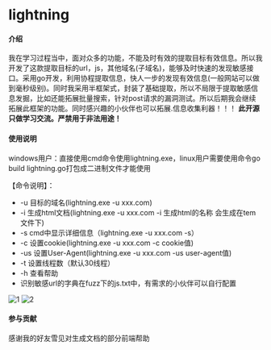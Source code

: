 # lightning

#### 介绍
我在学习过程当中，面对众多的功能，不能及时有效的提取目标有效信息。所以我开发了这款提取目标的url，js，其他域名(子域名)，能够及时快速的发现敏感接口。采用go开发，利用协程提取信息，快人一步的发现有效信息(一般网站可以做到毫秒级别)。同时我采用半框架式，封装了基础提取，所以不局限于提取敏感信息发掘，比如还能拓展批量搜索，针对post请求的漏洞测试。所以后期我会继续拓展此框架的功能。同时感兴趣的小伙伴也可以拓展.信息收集利器！！！ **此开源只做学习交流。严禁用于非法用途！** 
#### 使用说明
windows用户：直接使用cmd命令使用lightning.exe，linux用户需要使用命令go build  lightning.go打包成二进制文件才能使用

【命令说明】：

- -u 目标的域名(lightning.exe -u xxx.com)
- -i 生成html文档(lightning.exe -u xxx.com -i 生成html的名称 会生成在tem文件下)
- -s cmd中显示详细信息（lightning.exe -u xxx.com -s）
- -c 设置cookie(lightning.exe -u xxx.com -c cookie值)
- -us 设置User-Agent(lightning.exe -u xxx.com -us user-agent值)
- -t 设置线程数（默认30线程）
- -h 查看帮助
- 识别敏感url的字典在fuzz下的js.txt中，有需求的小伙伴可以自行配置

![1](https://user-images.githubusercontent.com/63001991/209551223-da4a31cd-471f-4c7c-a6c2-746eda16c078.png)
![2](https://user-images.githubusercontent.com/63001991/209551237-ff689b41-2c78-404a-a8f1-4443c83789a8.png)




#### 参与贡献
感谢我的好友雪见对生成文档的部分前端帮助
